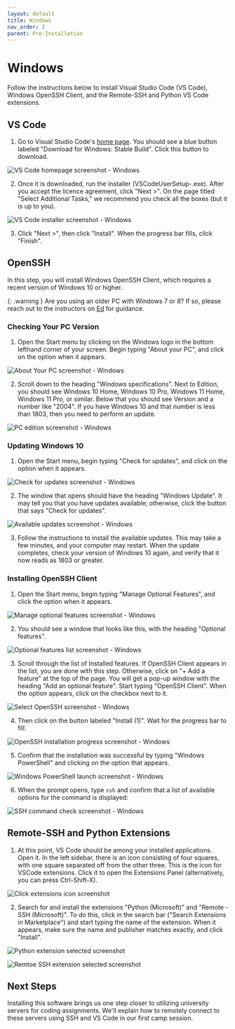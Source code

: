 ```yaml
---
layout: default
title: Windows
nav_order: 2
parent: Pre-Installation
---
```


# Windows

Follow the instructions below to install Visual Studio Code (VS Code), Windows OpenSSH Client, and the Remote-SSH and Python VS Code extensions.

## VS Code

1. Go to Visual Studio Code's [home page](https://code.visualstudio.com/). You should see a blue button labeled "Download for Windows: Stable Build". Click this button to download.

![VS Code homepage screenshot - Windows]({{site.url}}/docs/assets/img/install-code-win-1.png)

2. Once it is downloaded, run the installer (VSCodeUserSetup-<version>.exe). After you accept the licence agreement, click "Next >". On the page titled "Select Additional Tasks," we recommend you check all the boxes (but it is up to you).

![VS Code installer screenshot - Windows](/docs/assets/img/install-code-win-2.png)

3. Click "Next >", then click "Install". When the progress bar fills, click "Finish".

## OpenSSH

In this step, you will install Windows OpenSSH Client, which requires a recent version of Windows 10 or higher.

{: .warning }
Are you using an older PC with Windows 7 or 8? If so, please reach out to the instructors on [Ed](https://edstem.org/us/courses/24735/discussion/) for guidance.

### Checking Your PC Version

1. Open the Start menu by clicking on the Windows logo in the bottom lefthand corner of your screen. Begin typing "About your PC", and click on the option when it appears.

![About Your PC screenshot - Windows](/docs/assets/img/install-ssh-win10-1.png)

2. Scroll down to the heading "Windows specifications". Next to Edition, you should see Windows 10 Home, Windows 10 Pro, Windows 11 Home, Windows 11 Pro, or similar. Below that you should see Version and a number like "2004". If you have Windows 10 and that number is less than 1803, then you need to perform an update.

![PC edition screenshot - Windows](/docs/assets/img/install-ssh-win10-2.png)

### Updating Windows 10

1. Open the Start menu, begin typing "Check for updates", and click on the option when it appears.

![Check for updates screenshot - Windows](/docs/assets/img/install-ssh-win10-3.png)

2. The window that opens should have the heading "Windows Update". It may tell you that you have updates available; otherwise, click the button that says "Check for updates".

![Available updates screenshot - Windows](/docs/assets/img/install-ssh-win10-4.png)

3. Follow the instructions to install the available updates. This may take a few minutes, and your computer may restart. When the update completes, check your version of Windows 10 again, and verify that it now reads as 1803 or greater.


### Installing OpenSSH Client

1. Open the Start menu, begin typing "Manage Optional Features", and click the option when it appears.

![Manage optional features screenshot - Windows](/docs/assets/img/install-ssh-win10-5.png)

2. You should see a window that looks like this, with the heading "Optional features".

![Optional features list screenshot - Windows](/docs/assets/img/install-ssh-win10-6.png)

3. Scroll through the list of Installed features. If OpenSSH Client appears in the list, you are done with this step. Otherwise, click on "+ Add a feature" at the top of the page. You will get a pop-up window with the heading "Add an optional feature". Start typing "OpenSSH Client". When the option appears, click on the checkbox next to it.

![Select OpenSSH screenshot - Windows](/docs/assets/img/install-ssh-win10-7.png)

4. Then click on the button labeled "Install (1)". Wait for the progress bar to fill.

![OpenSSH installation progress screenshot - Windows](/docs/assets/img/install-ssh-win10-8.png)

5. Confirm that the installation was successful by typing "Windows PowerShell" and clicking on the option that appears.

![Windows PowerShell launch screenshot - Windows](/docs/assets/img/install-ssh-win10-9.png)

6. When the prompt opens, type `ssh` and confirm that a list of available options for the command is displayed:

![SSH command check screenshot - Windows](/docs/assets/img/install-ssh-win10-10.png)

## Remote-SSH and Python Extensions

1. At this point, VS Code should be among your installed applications. Open it. In the left sidebar, there is an icon consisting of four squares, with one square separated off from the other three. This is the icon for VSCode extensions. Click it to open the Extensions Panel (alternatively, you can press Ctrl-Shift-X).

![Click extensions icon screenshot](/docs/assets/img/install-ext-1.png)

2. Search for and install the extensions "Python (Microsoft)" and "Remote - SSH (Microsoft)". To do this, click in the search bar ("Search Extensions in Marketplace") and start typing the name of the extension. When it appears, make sure the name and publisher matches exactly, and click "Install".

![Python extension selected screenshot](/docs/assets/img/install-ext-2.png)

![Remtoe SSH extension selected screenshot](/docs/assets/img/install-ext-3.png)

## Next Steps

Installing this software brings us one step closer to utilizing university servers for coding assignments. We'll explain how to remotely connect to these servers using SSH and VS Code in our first camp session.